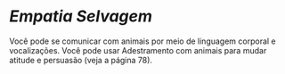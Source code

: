# *Empatia Selvagem*

Você pode se comunicar com animais por meio de linguagem corporal e vocalizações. Você pode usar Adestramento com animais para mudar atitude e persuasão (veja a página 78).